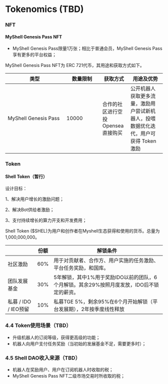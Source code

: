 # Tokenomics (TBD)

### NFT

#### MyShell Genesis Pass NFT

* MyShell Genesis Pass限量1万张；相比于普通会员，MyShell Genesis Pass享有更多的平台权益；

MyShell Genesis Pass NFT为 ERC 721代币，其用途和获取方式如下。

<table><thead><tr><th width="172">类型</th><th width="99">数量限制</th><th>获取方式</th><th>用途及优势</th></tr></thead><tbody><tr><td>MyShell Genesis Pass</td><td>10000</td><td>合作的社区进行空投<br>Opensea直接购买</td><td>公开机器人获取更多流量，激励用户尝试新机器人，投喂数据优化迭代，用户可获得 Token 激励</td></tr></tbody></table>

### Token

#### Shell Token（暂行）

设计目标：

1、解决用户增长的激励问题；

2、解决Bot供给者激励；

3、支付持续增长的算力开支和开发费用；



Shell Token ($SHEL)为用户和创作者在Myshell生态获得和使用的货币。总量为1,000,000,000。

|                  | 份额  | 解锁条件                                                |
| ---------------- | --- | --------------------------------------------------- |
| 社区激励             | 60% | 用于对贡献者、合作方、用户实施的任务激励、平台任务奖励，和国库。                    |
| 团队发展基金           | 30% | 5年解锁，其中1%用于奖励IDO以前的团队，6个月解锁。其余29%按照月度发放，IDO后不锁定的薪资。 |
| 私募 / IDO / IEO预留 | 10% | 私募TGE 5%，剩余95%在6个月开始解锁（平台发展期），2年按季度线性释放             |

### 4.4 Token使用场景（TBD）

* 升级机器人的订阅等级，获得更高级的功能；
* 机器人向用户支付任务奖励（当初始的发展基金不足，需要更多时）；



### 4.5 Shell DAO收入来源（TBD）

* 机器人在奖励用户、用户在订阅机器人时收取的税；
* MyShell Genesis Pass NFT二级市场交易时所收取的税；

